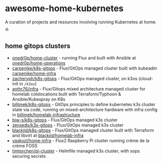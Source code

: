 # awesome-home-kubernetes

A curation of projects and resources  involving running Kubernetes at home. ⛵

## home gitops clusters

- [onedr0p/home-cluster](https://github.com/onedr0p/home-cluster) -   running Flux and built with Ansible at [onedr0p/home-operations](https://github.com/onedr0p/home-operations)
- [carpenike/k8s-gitops](https://github.com/carpenike/k8s-gitops) -   Flux/GitOps managed cluster built with kubeadm [carpenike/home-infra](https://github.com/carpenike/home-infra)
- [zacheryph/k8s-gitops](https://github.com/zacheryph/k8s-gitops) -   Flux/GitOps managed cluster, on k3os (cloud-init in `/k3os`)
- [anthr76/infra](https://github.com/anthr76/infra) - Flux/Gitops mixed architecture managed cluster for homelab cololocations built with Terraform/Typhoon & Ansible/Kubespray on K8s
- [billimek/k8s-gitops](https://github.com/billimek/k8s-gitops) - GitOps principles to define kubernetes k3s cluster state via code, running on mixed-architecture hardware with infra config in [billimek/homelab-infrastructure](https://github.com/billimek/homelab-infrastructure)
- [bjw-s/k8s-gitops](https://github.com/bjw-s/k8s-gitops) -   Flux/GitOps managed k3s cluster
- [zenxedo/k3s-gitops](https://github.com/zenxedo/k3s-gitops) - Flux/GitOps managed k3s cluster
- [blackjid/k8s-gitops](https://github.com/blackjid/k8s-gitops) -   Flux/GitOps managed cluster built with Terraform and libvirt at [blackjid/homelab-infra](https://github.com/blackjid/homelab-infra)
- [vaskozl/home-infra](https://github.com/Vaskozl/home-infra) -   Flux2 Raspberry Pi cluster running crème de la crème FOSS
- [timtorchen/pi-cluster](https://github.com/timtorChen/pi-cluster) - Helmfile managed k3s cluster, with sops securing secrets
